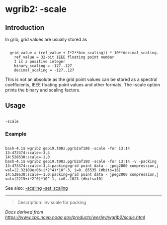 # wgrib2: -scale

## Introduction

In grib, grid values are usually stored as

```

  grid_value = (ref_value + I*2**bin_scaling)) * 10**decimal_scaling.
    ref_value = 32-bit IEEE floating point number
    I is a positive integer
    binary_scaling = -127..127
    decimal_scaling = -127..127

```

This is not an absolute as the grid point values can be stored as
a spectral coefficients, IEEE floating point values and other formats.
The -scale option prints the binary and
scaling factors.

## Usage

```

-scale

```

### Example

```

bash-4.1$ wgrib2 gep19.t00z.pgrb2af180 -scale -for 13:14
13:473374:scale=-3,4
14:528630:scale=-1,0
bash-4.1$ wgrib2 gep19.t00z.pgrb2af180 -scale -for 13:14 -v -packing
13:473374:scale=-3,4:packing=grid point data - jpeg2000 compression,j val=(2.32109e+06+i*2^4)*10^-3, i=0..65535 (#bits=16)
14:528630:scale=-1,0:packing=grid point data - jpeg2000 compression,j val=(2215+i*2^0)*10^-1, i=0..1023 (#bits=10)

```

See also:
[-scaling](./scaling.md)
[-set_scaling](./set_scaling.md)

---

> Description: inv scale for packing

_Docs derived from <https://www.cpc.ncep.noaa.gov/products/wesley/wgrib2/scale.html>_
